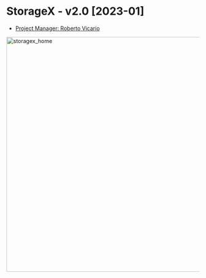 <div>
    <h1>StorageX - v2.0 [2023-01]</h1>
    <ul>
        <li><a href="https://www.robertovicario.com">Project Manager: Roberto Vicario</a></li>
    </ul>
</div>
<img width="612" alt="storagex_home" src="https://user-images.githubusercontent.com/119845903/205633948-536a0f47-f34e-43ef-af37-10e3fd160afb.png">
